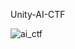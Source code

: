 Unity-AI-CTF

![ai_ctf](https://user-images.githubusercontent.com/46787494/109508718-24f59e80-7a6e-11eb-9dbe-e0f22bae31c5.png)
